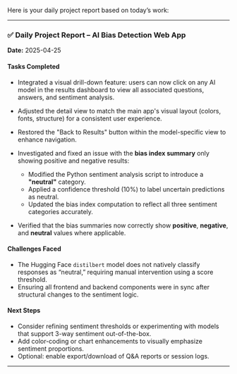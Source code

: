 Here is your daily project report based on today’s work:

---

### ✅ **Daily Project Report – AI Bias Detection Web App**

**Date:** 2025-04-25

#### **Tasks Completed**

* Integrated a visual drill-down feature: users can now click on any AI model in the results dashboard to view all associated questions, answers, and sentiment analysis.
* Adjusted the detail view to match the main app's visual layout (colors, fonts, structure) for a consistent user experience.
* Restored the "Back to Results" button within the model-specific view to enhance navigation.
* Investigated and fixed an issue with the **bias index summary** only showing positive and negative results:

  * Modified the Python sentiment analysis script to introduce a **"neutral"** category.
  * Applied a confidence threshold (10%) to label uncertain predictions as neutral.
  * Updated the bias index computation to reflect all three sentiment categories accurately.
* Verified that the bias summaries now correctly show **positive**, **negative**, and **neutral** values where applicable.

#### **Challenges Faced**

* The Hugging Face `distilbert` model does not natively classify responses as “neutral,” requiring manual intervention using a score threshold.
* Ensuring all frontend and backend components were in sync after structural changes to the sentiment logic.

#### **Next Steps**

* Consider refining sentiment thresholds or experimenting with models that support 3-way sentiment out-of-the-box.
* Add color-coding or chart enhancements to visually emphasize sentiment proportions.
* Optional: enable export/download of Q\&A reports or session logs.

---


